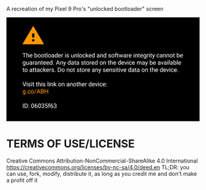A recreation of my Pixel 9 Pro's "unlocked bootloader" screen

![screen](<bootloader.png>)

# TERMS OF USE/LICENSE
Creative Commons Attribution-NonCommercial-ShareAlike 4.0 International
https://creativecommons.org/licenses/by-nc-sa/4.0/deed.en
TL;DR: you can use, fork, modify, distribute it, as long as you credit me and don't make a profit off it
